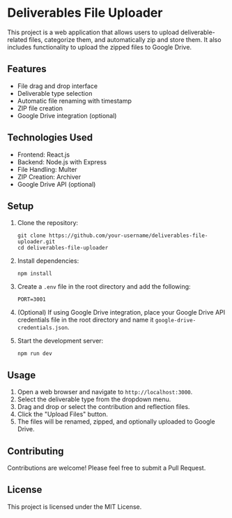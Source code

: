 # Deliverables File Uploader

This project is a web application that allows users to upload deliverable-related files, categorize them, and automatically zip and store them. It also includes functionality to upload the zipped files to Google Drive.

## Features

- File drag and drop interface
- Deliverable type selection
- Automatic file renaming with timestamp
- ZIP file creation
- Google Drive integration (optional)

## Technologies Used

- Frontend: React.js
- Backend: Node.js with Express
- File Handling: Multer
- ZIP Creation: Archiver
- Google Drive API (optional)

## Setup

1. Clone the repository:
   ```
   git clone https://github.com/your-username/deliverables-file-uploader.git
   cd deliverables-file-uploader
   ```

2. Install dependencies:
   ```
   npm install
   ```

3. Create a `.env` file in the root directory and add the following:
   ```
   PORT=3001
   ```

4. (Optional) If using Google Drive integration, place your Google Drive API credentials file in the root directory and name it `google-drive-credentials.json`.

5. Start the development server:
   ```
   npm run dev
   ```

## Usage

1. Open a web browser and navigate to `http://localhost:3000`.
2. Select the deliverable type from the dropdown menu.
3. Drag and drop or select the contribution and reflection files.
4. Click the "Upload Files" button.
5. The files will be renamed, zipped, and optionally uploaded to Google Drive.

## Contributing

Contributions are welcome! Please feel free to submit a Pull Request.

## License

This project is licensed under the MIT License.